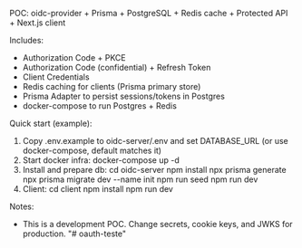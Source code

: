 POC: oidc-provider + Prisma + PostgreSQL + Redis cache + Protected API + Next.js client

Includes:
- Authorization Code + PKCE
- Authorization Code (confidential) + Refresh Token
- Client Credentials
- Redis caching for clients (Prisma primary store)
- Prisma Adapter to persist sessions/tokens in Postgres
- docker-compose to run Postgres + Redis

Quick start (example):
1) Copy .env.example to oidc-server/.env and set DATABASE_URL (or use docker-compose, default matches it)
2) Start docker infra:
   docker-compose up -d
3) Install and prepare db:
   cd oidc-server
   npm install
   npx prisma generate
   npx prisma migrate dev --name init
   npm run seed
   npm run dev
4) Client:
   cd client
   npm install
   npm run dev

Notes:
- This is a development POC. Change secrets, cookie keys, and JWKS for production.
"# oauth-teste" 
